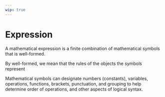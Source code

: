 ```yaml
---
wip: true
---
```


# Expression

A mathematical expression is a finite combination of mathematical symbols that is well-formed.

By well-formed, we mean that the rules of the objects the symbols represent

Mathematical symbols can designate numbers (constants), variables, operations, functions, brackets, punctuation, and grouping to help determine order of operations, and other aspects of logical syntax.
